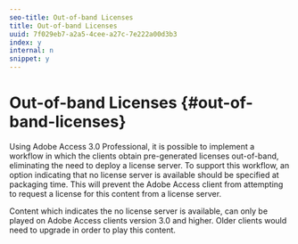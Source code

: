 ```yaml
---
seo-title: Out-of-band Licenses
title: Out-of-band Licenses
uuid: 7f029eb7-a2a5-4cee-a27c-7e222a00d3b3
index: y
internal: n
snippet: y
---
```


# Out-of-band Licenses {#out-of-band-licenses}

Using Adobe Access 3.0 Professional, it is possible to implement a workflow in which the clients obtain pre-generated licenses out-of-band, eliminating the need to deploy a license server. To support this workflow, an option indicating that no license server is available should be specified at packaging time. This will prevent the Adobe Access client from attempting to request a license for this content from a license server.

Content which indicates the no license server is available, can only be played on Adobe Access clients version 3.0 and higher. Older clients would need to upgrade in order to play this content. 
